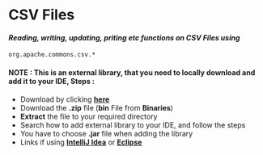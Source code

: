 # CSV Files

#### *Reading, writing, updating, priting etc functions on CSV Files using*

    org.apache.commons.csv.*

#### NOTE : This is an external library, that you need to locally download and add it to your IDE, Steps :

* Download by clicking [**here**](https://commons.apache.org/proper/commons-csv/download_csv.cgi)
* Download the **.zip** file (**bin** File from **Binaries**)
* **Extract** the file to your required directory
* Search how to add external library to your IDE, and follow the steps
* You have to choose **.jar** file when adding the library
* Links if using [**IntelliJ Idea**](https://www.geeksforgeeks.org/how-to-add-external-jar-file-to-an-intellij-idea-project/) or [**Eclipse**](http://mathcenter.oxford.emory.edu/site/cs170/externalLib/)